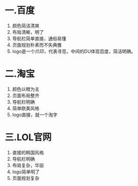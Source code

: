 # 一.百度  
1.  颜色简洁清爽  
2.  布局清晰，明了  
3.  导航栏简单直接，通俗易懂  
4.  页面规划朴素而不失典雅    
5.  logo是一个爪印，代表寻觅，中间的DU体现百度，简洁明确。  
# 二.淘宝  
1.  颜色以橙为主  
2.  页面布局整齐   
3.  导航栏明确  
4.  简单欧美风格  
5.  logo直接，就一个淘字  
# 三.LOL官网
1.  直接的韩国风格  
2.  导航栏明确  
3.  布局复杂，华丽  
4.  logo简单明了  
5.  页面规划复杂  

